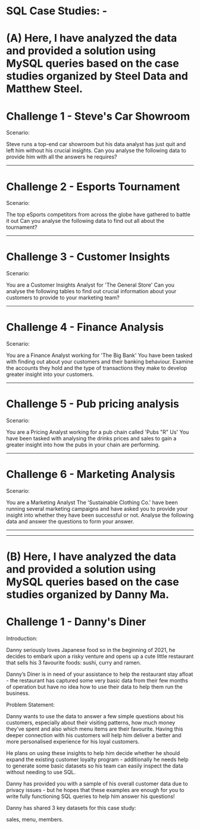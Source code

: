 # SQL Case Studies: -

# (A) Here, I have analyzed the data and provided a solution using MySQL queries based on the case studies organized by Steel Data and Matthew Steel.

# Challenge 1 - Steve's Car Showroom

Scenario:

Steve runs a top-end car showroom but his data analyst has just quit and left him without his crucial insights.
Can you analyse the following data to provide him with all the answers he requires?

------------------------------------------------------------------------------------------------------------------------------

# Challenge 2 - Esports Tournament

Scenario:

The top eSports competitors from across the globe have gathered to battle it out
Can you analyse the following data to find out all about the tournament?

-------------------------------------------------------------------------------------------------------------------------------

# Challenge 3 - Customer Insights

Scenario:

You are a Customer Insights Analyst for 'The General Store'
Can you analyse the following tables to find out crucial information about your customers to provide to your marketing team?

--------------------------------------------------------------------------------------------------------------------------------

# Challenge 4 - Finance Analysis

Scenario:

You are a Finance Analyst working for 'The Big Bank'
You have been tasked with finding out about your customers and their banking behaviour. Examine the accounts they hold and the type of transactions they make to develop greater insight into your customers.

----------------------------------------------------------------------------------------------------------------------------------

# Challenge 5 - Pub pricing analysis

Scenario:

You are a Pricing Analyst working for a pub chain called 'Pubs "R" Us'
You have been tasked with analysing the drinks prices and sales to gain a greater insight into how the pubs in your chain are performing.

-----------------------------------------------------------------------------------------------------------------------------------

# Challenge 6 - Marketing Analysis

Scenario:

You are a Marketing Analyst
The 'Sustainable Clothing Co.' have been running several marketing campaigns and have asked you to provide your insight into whether they have been successful or not. Analyse the following data and answer the questions to form your answer.

---------------------------------------------------------------------------------------------------------------------------------
---------------------------------------------------------------------------------------------------------------------------------

# (B) Here, I have analyzed the data and provided a solution using MySQL queries based on the case studies organized by Danny Ma.

# Challenge 1 - Danny's Diner

Introduction:

Danny seriously loves Japanese food so in the beginning of 2021, he decides to embark upon a risky venture and opens up a cute little restaurant that sells his 3 favourite foods: sushi, curry and ramen.

Danny’s Diner is in need of your assistance to help the restaurant stay afloat - the restaurant has captured some very basic data from their few months of operation but have no idea how to use their data to help them run the business.

Problem Statement:

Danny wants to use the data to answer a few simple questions about his customers, especially about their visiting patterns, how much money they’ve spent and also which menu items are their favourite. Having this deeper connection with his customers will help him deliver a better and more personalised experience for his loyal customers.

He plans on using these insights to help him decide whether he should expand the existing customer loyalty program - additionally he needs help to generate some basic datasets so his team can easily inspect the data without needing to use SQL.

Danny has provided you with a sample of his overall customer data due to privacy issues - but he hopes that these examples are enough for you to write fully functioning SQL queries to help him answer his questions!

Danny has shared 3 key datasets for this case study:

sales,
menu,
members.

